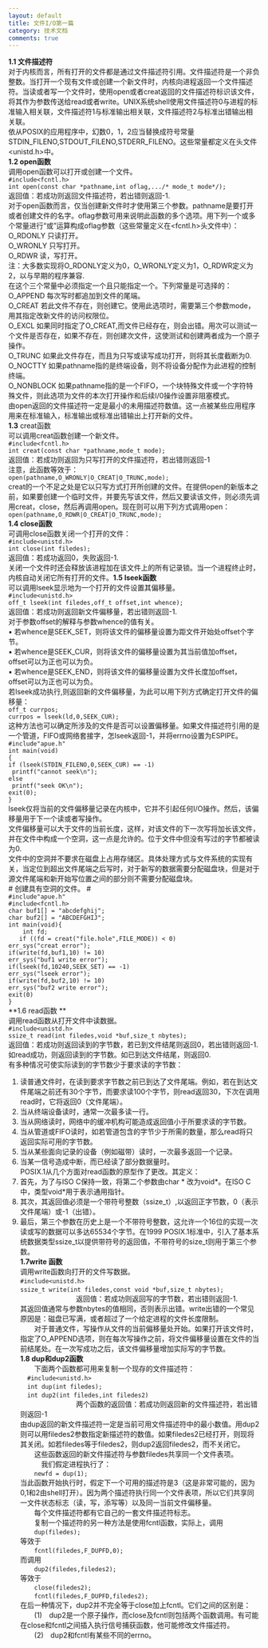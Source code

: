 ```yaml
---
layout: default
title: 文件I/O第一篇
category: 技术文档
comments: true
---
```


**1.1 文件描述符** <br> 对于内核而言，所有打开的文件都是通过文件描述符引用。文件描述符是一个非负整数。当打开一个现有文件或创建一个新文件时，内核向进程返回一个文件描述符。当读或者写一个文件时，使用open或者creat返回的文件描述符标识该文件，将其作为参数传送给read或者write。UNIX系统shell使用文件描述符0与进程的标准输入相关联，文件描述符1与标准输出相关联，文件描述符2与标准出错输出相关联。<br> 依从POSIX的应用程序中，幻数0，1，2应当替换成符号常量STDIN_FILENO,STDOUT_FILENO,STDERR_FILENO。这些常量都定义在头文件<unistd.h>中。<br>
**1.2 open函数**<br> 调用open函数可以打开或创建一个文件。<br>`#include<fcntl.h>`<br>`int open(const char *pathname,int oflag,.../* mode_t mode*/);`<br>返回值：若成功则返回文件描述符，若出错则返回-1.<br> 对于open函数而言，仅当创建新文件时才使用第三个参数。pathname是要打开或者创建文件的名字。oflag参数可用来说明此函数的多个选项。用下列一个或多个常量进行“或”运算构成oflag参数（这些常量定义在<fcntl.h>头文件中）：<br>O_RDONLY 只读打开。<br>O_WRONLY 只写打开。<br>O_RDWR 读，写打开。<br> 注：大多数实现将O_RDONLY定义为0，O_WRONLY定义为1，O_RDWR定义为2，以与早期的程序兼容.<br> 在这个三个常量中必须指定一个且只能指定一个。下列常量是可选择的：<br>O_APPEND 每次写时都追加到文件的尾端。<br>O_CREAT 若此文件不存在，则创建它。使用此选项时，需要第三个参数mode，用其指定改新文件的访问权限位。<br>O_EXCL 如果同时指定了O_CREAT,而文件已经存在，则会出错。用次可以测试一个文件是否存在，如果不存在，则创建次文件，这使测试和创建两者成为一个原子操作。<br>O_TRUNC 如果此文件存在，而且为只写或读写成功打开，则将其长度截断为0.<br>O_NOCTTY 如果pathname指的是终端设备，则不将设备分配作为此进程的控制终端。<br>O_NONBLOCK 如果pathname指的是一个FIFO，一个块特殊文件或一个字符特殊文件，则此选项为文件的本次打开操作和后续I/0操作设置非阻塞模式。<br>由open返回的文件描述符一定是最小的未用描述符数值。这一点被某些应用程序用来在标准输入，标准输出或标准出错输出上打开新的文件。<br>**1.3** creat函数<br>可以调用creat函数创建一个新文件。<br>`#include<fcntl.h>`<br>`int creat(const char *pathname,mode_t mode);`<br>返回值：若成功则返回为只写打开的文件描述符，若出错则返回-1<br>注意，此函数等效于：<br> `open(pathname,O_WRONLY|O_CREAT|O_TRUNC,mode);`<br>creat的一个不足之处是它以只写方式打开所创建的文件。在提供open的新版本之前，如果要创建一个临时文件，并要先写该文件，然后又要读该文件，则必须先调用creat，close，然后再调用open。现在则可以用下列方式调用open：<br>`open(pathname,O_RDWR|O_CREAT|O_TRUNC,mode);`<br>**1.4 close函数**<br>可调用close函数关闭一个打开的文件：<br>`#include<unistd.h>`<br>`int close(int filedes);`<br> 返回值：若成功返回0，失败返回-1.<br> 关闭一个文件时还会释放该进程加在该文件上的所有记录锁。当一个进程终止时，内核自动关闭它所有打开的文件。**1.5 lseek函数**<br>可以调用lseek显示地为一个打开的文件设置其偏移量。<br>`#include<unistd.h>`<br>`off_t lseek(int filedes,off_t offset,int whence);`<br> 返回值：若成功则返回新文件偏移量，若出错则返回-1.<br> 对于参数offset的解释与参数whence的值有关。<br> 
 ▪ 若whence是SEEK_SET，则将该文件的偏移量设置为距文件开始处offset个字节。<br>
 ▪ 若whence是SEEK_CUR，则将该文件的偏移量设置为其当前值加offset，offset可以为正也可以为负。<br>
 ▪ 若whence是SEEK_END，则将该文件的偏移量设置为文件长度加offset，offset可以为正也可以为负。<br>若lseek成功执行,则返回新的文件偏移量，为此可以用下列方式确定打开文件的偏移量：<br>`off_t currpos;`<br>`currpos = lseek(ld,0,SEEK_CUR);`<br>这种方法也可以确定所涉及的文件是否可以设置偏移量。如果文件描述符引用的是一个管道，FIFO或网络套接字，怎lseek返回-1，并将errno设置为ESPIPE。<br>`#include"apue.h"`<br>`int main(void)`<br>`{`<br> `if (lseek(STDIN_FILENO,0,SEEK_CUR) == -1)`<br> ` printf("cannot seek\n");` <br> `else`<br> ` printf("seek OK\n");`<br> `exit(0);`<br>`}`<br>lseek仅将当前的文件偏移量记录在内核中，它并不引起任何I/O操作。然后，该偏移量用于下一个读或者写操作。<br>
  文件偏移量可以大于文件的当前长度，这样，对该文件的下一次写将加长该文件，并在文件中构成一个空洞，这一点是允许的。位于文件中但没有写过的字节都被读为0.<br> 文件中的空洞并不要求在磁盘上占用存储区。具体处理方式与文件系统的实现有关，当定位到超出文件尾端之后写时，对于新写的数据需要分配磁盘块，但是对于源文件尾端和新开始写位置之间的部分则不需要分配磁盘块。<br> # 创建具有空洞的文件。 #<br>`#include"apue.h"`<br>`#include<fcntl.h>`<br>`char buf1[] = "abcdefghij";`<br>`char buf2[] = "ABCDEFGHIJ";`<br>`int main(void){`<br>`	int fd;`<br>`	if ((fd = creat("file.hole",FILE_MODE)) < 0)`<br>`err_sys("creat error");`<br>`if(write(fd,buf1,10) != 10)`<br>`err_sys("buf1 write error");`<br>`if(lseek(fd,10240,SEEK_SET) == -1)`<br>`err_sys("lseek error");`<br>`if(write(fd,buf2,10) != 10)`<br>`err_sys("buf2 write error");`<br>`exit(0)`<br>`}`<br>**1.6 read函数 **<br> 调用read函数从打开文件中读数据。<br>`#include<unistd.h>`<br>`ssize_t read(int filedes,void *buf,size_t nbytes);`<br> 返回值：若成功则返回读到的字节数，若已到文件结尾则返回0，若出错则返回-1.<br>如read成功，则返回读到的字节数。如已到达文件结尾，则返回0.<br>有多种情况可使实际读到的字节数少于要求读的字节数：<br>
1. 读普通文件时，在读到要求字节数之前已到达了文件尾端。例如，若在到达文件尾端之前还有30个字节，而要求读100个字节，则read返回30，下次在调用read时，它将返回0（文件尾端）。<br>
2. 当从终端设备读时，通常一次最多读一行。<br>
3. 当从网络读时，网络中的缓冲机构可能造成返回值小于所要求读的字节数。<br>
4. 当从管道或FIFO读时，如若管道包含的字节少于所需的数量，那么read将只返回实际可用的字节数。<br>
5. 当从某些面向记录的设备（例如磁带）读时，一次最多返回一个记录。<br>
6. 当某一信号造成中断，而已经读了部分数据量时。<br>
POSIX.1从几个方面对read函数的原型作了更改。其定义：<br>
1. 首先，为了与ISO C保持一致，将第二个参数由char * 改为void*。在ISO C中，类型void*用于表示通用指针。<br>
2. 其次，其返回值必须是一个带符号整数（ssize_t）,以返回正字节数，0（表示文件尾端）或-1（出错）。<br>
3. 最后，第三个参数在历史上是一个不带符号整数，这允许一个16位的实现一次读或写的数据可以多达65534个字节。在1999 POSIX.1标准中，引入了基本系统数据类型ssize_t以提供带符号的返回值，不带符号的size_t则用于第三个参数。<br>**1.7write 函数**<br> 调用write函数向打开的文件写数据。<br>`#include<unistd.h>`<br>`ssize_t write(int filedes,const void *buf,size_t nbytes);`<br>&emsp;&emsp;&emsp;&emsp;&emsp;&emsp;&emsp;&emsp;返回值：若成功则返回写的字节数，若出错则返回-1.<br>其返回值通常与参数nbytes的值相同，否则表示出错。write出错的一个常见原因是：磁盘已写满，或者超过了一个给定进程的文件长度限制。<br>&emsp;&emsp;对于普通文件，写操作从文件的当前偏移量处开始。如果打开该文件时，指定了O_APPEND选项，则在每次写操作之前，将文件偏移量设置在文件的当前结尾处。在一次写成功之后，该文件偏移量增加实际写的字节数。<br>**1.8 dup和dup2函数**<br>&emsp;&emsp;下面两个函数都可用来复制一个现存的文件描述符：<br>&emsp;`#include<unistd.h>`<br>&emsp;`int dup(int filedes);`<br>&emsp;`int dup2(int filedes,int filedes2)`<br>&emsp;&emsp;&emsp;&emsp;&emsp;&emsp;&emsp;&emsp;两个函数的返回值：若成功则返回新的文件描述符，若出错则返回-1<br>由dup返回的新文件描述符一定是当前可用文件描述符中的最小数值。用dup2则可以用filedes2参数指定新描述符的数值。如果filedes2已经打开，则现将其关闭。如若filedes等于filedes2，则dup2返回filedes2，而不关闭它。<br>&emsp;&emsp;这些函数返回的新文件描述符与参数filedes共享同一个文件表项。<br>&emsp;&emsp;&emsp;我们假定进程执行了：<br>&emsp;&emsp;`newfd = dup(1);`<br>当此函数开始执行时，假定下一个可用的描述符是3（这是非常可能的，因为0,1和2由shell打开）。因为两个描述符执行同一个文件表项，所以它们共享同一文件状态标志（读，写，添写等）以及同一当前文件偏移量。<br>&emsp;&emsp;每个文件描述符都有它自己的一套文件描述符标志。<br>&emsp;&emsp;复制一个描述符的另一种方法是使用fcntl函数，实际上，调用<br>&emsp;&emsp;`dup(filedes);`<br>等效于<br>&emsp;&emsp;`fcntl(filedes,F_DUPFD,0);`<br>而调用<br>&emsp;&emsp;`dup2(filedes,filedes2);`<br>等效于<br>&emsp;&emsp;`close(filedes2);`<br>&emsp;&emsp;`fcntl(filedes,F_DUPFD,filedes2);`<br>在后一种情况下，dup2并不完全等于close加上fcntl。它们之间的区别是：<br>&emsp;&emsp;(1)&emsp;dup2是一个原子操作，而close及fcntl则包括两个函数调用。有可能在close和fcntl之间插入执行信号捕获函数，他可能修改文件描述符。<br>&emsp;&emsp;(2)&emsp;dup2和fcntl有某些不同的errno。
